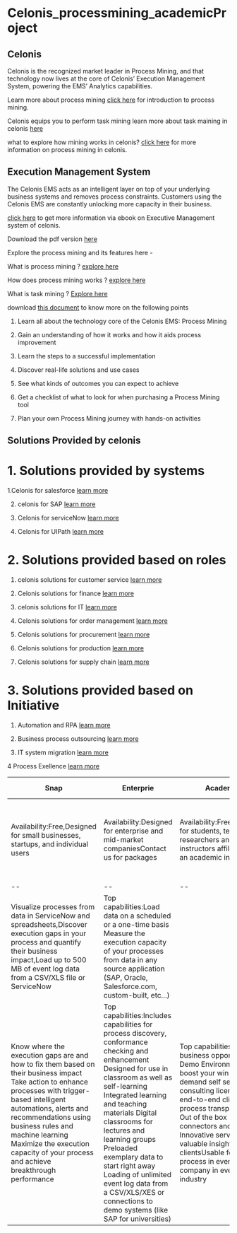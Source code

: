 # Celonis_processmining_academicProject


 ## Celonis 
 Celonis is the recognized market leader in Process Mining, and that technology now lives at the core of Celonis’ Execution Management System, powering the EMS’ Analytics capabilities.
 
Learn more about process mining [click here](https://www.celonis.com/process-mining/what-is-process-mining/) for introduction to process mining.

Celonis equips you to perform task mining learn more about task maining in celonis [here](https://www.celonis.com/process-mining/what-is-process-mining/)

what to explore how mining works in celonis? [click here](https://www.celonis.com/process-mining/how-does-process-mining-work/) for more information on process mining in celonis.

## Execution Management System

The Celonis EMS acts as an intelligent layer on top of your underlying business systems and removes process constraints. Customers using the Celonis EMS are 
constantly unlocking more capacity in their business.

[click here](https://www.celonis.com/ems/resources/overview-ebook/) to get more information via ebook on Executive Management system of celonis. 

Download the pdf version [here](https://assets.ctfassets.net/zmrtlfup12q3/37A9gziywi2hMANhZ7HZ43/e96315a9dfc3b0a5bc358acb9bcd5604/celonis_ebook_meet-the-execution-management-system_FINAL.pdf)

Explore the process mining and its features here -

What is process mining ? [explore here](https://www.celonis.com/process-mining/what-is-process-mining/)

How does process mining works ? [explore here](https://www.celonis.com/process-mining/how-does-process-mining-work/)

What is task mining ? [Explore here](https://www.celonis.com/process-mining/how-does-process-mining-work/)

download [this document](https://www.celonis.com/ultimate-guide/) to know more on the following points
  1. Learn all about the technology core of the Celonis EMS: Process Mining

  2. Gain an understanding of how it works and how it aids process improvement

  3. Learn the steps to a successful implementation

  4. Discover real-life solutions and use cases

  5. See what kinds of outcomes you can expect to achieve

  6. Get a checklist of what to look for when purchasing a Process Mining tool

  7. Plan your own Process Mining journey with hands-on activities
  
  ## Solutions Provided by celonis 
  
  # 1. Solutions provided by systems 
  
   1.Celonis for salesforce [learn more](https://www.celonis.com/solutions/systems/salesforce/)
   
   2. celonis for SAP [learn more](https://www.celonis.com/solutions/systems/sap/)
   
   3. Celonis for serviceNow [learn more](https://www.celonis.com/solutions/snap-for-servicenow/)
   
   4. Celonis for UIPath [learn more](https://www.celonis.com/solutions/celonis-snap-for-uipath-orchestrator/)
   
   # 2. Solutions provided based on roles 
   
   1. celonis solutions for customer service [learn more](https://www.celonis.com/solutions/roles/customer-service/)
   
   2. Celonis solutions for finance [learn more](https://www.celonis.com/solutions/finance/)
   
   3. celonis solutions for IT [learn more](https://www.celonis.com/solutions/initiatives/system-migration/)
   
   4. Celonis solutions for order management [learn more](https://www.celonis.com/solutions/roles/order-management/)
   
   5. Celonis solutions for procurement [learn more](https://www.celonis.com/solutions/roles/procurement/)
   
   6. Celonis solutions for production [learn more](https://www.celonis.com/solutions/roles/production/)
   
   7. Celonis solutions for supply chain [learn more](https://www.celonis.com/solutions/roles/supply-chain/)
   
   # 3. Solutions provided based on Initiative 
   
   1. Automation and RPA [learn more](https://www.celonis.com/solutions/initiatives/rpa-automation)
   
   2. Business process outsourcing [learn more](https://www.celonis.com/solutions/bpo/)
   
   3. IT system migration [learn more](https://www.celonis.com/solutions/initiatives/system-migration/)
   
   4 Process Exellence [learn more](https://www.celonis.com/solutions/initiatives/process-excellence/)
   
   
   
   | Snap | Enterprie | Academic | Celonis for consulting | 
   |--|--|--|--|
   |Availability:Free,Designed for small businesses, startups, and individual users|Availability:Designed for enterprise and mid-market companiesContact us for packages|Availability:Free,Designed for students, teachers, researchers and instructors affiliated with an academic institution|Availability:Designed for consultants delivering process improvement projectsFree account — Contact us for details on project based licensing model|
   |--|--|--|--|
   |Visualize processes from data in ServiceNow and spreadsheets,Discover execution gaps in your process and quantify their business impact,Load up to 500 MB of event log data from a CSV/XLS file or ServiceNow|Top capabilities:Load data on a scheduled or a one-time basis Measure the execution capacity of your processes from data in any source application (SAP, Oracle, Salesforce.com, custom-built, etc...)
Know where the execution gaps are and how to fix them based on their business impact Take action to enhance processes with trigger-based intelligent automations, alerts and recommendations using business rules and machine learning Maximize the execution capacity of your process and achieve breakthrough performance|Top capabilities:Includes capabilities for process discovery, conformance checking and enhancement Designed for use in classroom as well as self-learning Integrated learning and teaching materials Digital classrooms for lectures and learning groups Preloaded exemplary data to start right away Loading of unlimited event log data from a CSV/XLS/XES or connections to demo systems (like SAP for universities)| Top capabilities: New business opportunities Demo Environment to boost your win rate On-demand self service for consulting license 100% end-to-end client process transparency Out of the box connectors and apps Innovative services and valuable insights for clientsUsable for every process in every company in every industry| 


   
   




